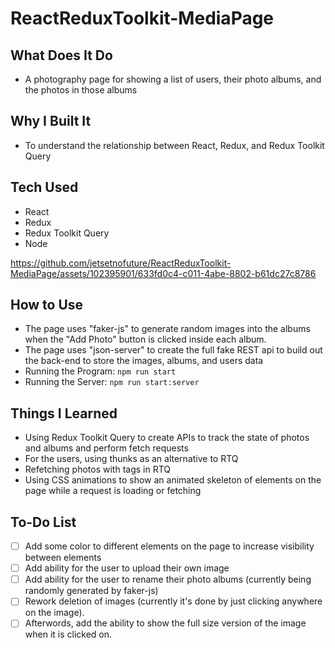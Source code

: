 # ReactReduxToolkit-MediaPage

## What Does It Do
* A photography page for showing a list of users, their photo albums, and the photos in those albums

## Why I Built It
* To understand the relationship between React, Redux, and Redux Toolkit Query

## Tech Used
* React
* Redux
* Redux Toolkit Query
* Node

https://github.com/jetsetnofuture/ReactReduxToolkit-MediaPage/assets/102395901/633fd0c4-c011-4abe-8802-b61dc27c8786

## How to Use
* The page uses "faker-js" to generate random images into the albums when the "Add Photo" button is clicked inside each album.
* The page uses "json-server" to create the full fake REST api to build out the back-end to store the images, albums, and users data
* Running the Program: `npm run start`
* Running the Server: `npm run start:server`
  
## Things I Learned
* Using Redux Toolkit Query to create APIs to track the state of photos and albums and perform fetch requests
* For the users, using thunks as an alternative to RTQ
* Refetching photos with tags in RTQ
* Using CSS animations to show an animated skeleton of elements on the page while a request is loading or fetching

## To-Do List
- [ ] Add some color to different elements on the page to increase visibility between elements
- [ ] Add ability for the user to upload their own image
- [ ] Add ability for the user to rename their photo albums (currently being randomly generated by faker-js)
- [ ] Rework deletion of images (currently it's done by just clicking anywhere on the image).
- [ ] Afterwords, add the ability to show the full size version of the image when it is clicked on.
